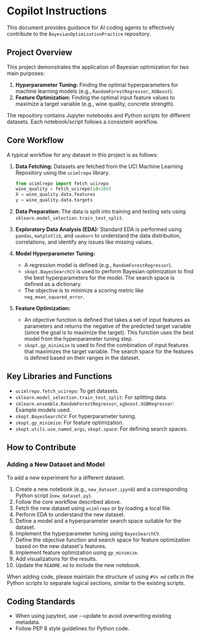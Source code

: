 # Copilot Instructions

This document provides guidance for AI coding agents to effectively contribute to the `BayesianOptimizationPractice` repository.

## Project Overview

This project demonstrates the application of Bayesian optimization for two main purposes:

1.  **Hyperparameter Tuning:** Finding the optimal hyperparameters for machine learning models (e.g., `RandomForestRegressor`, `XGBoost`).
2.  **Feature Optimization:** Finding the optimal input feature values to maximize a target variable (e.g., wine quality, concrete strength).

The repository contains Jupyter notebooks and Python scripts for different datasets. Each notebook/script follows a consistent workflow.

## Core Workflow

A typical workflow for any dataset in this project is as follows:

1.  **Data Fetching:** Datasets are fetched from the UCI Machine Learning Repository using the `ucimlrepo` library.

    ```python
    from ucimlrepo import fetch_ucirepo
    wine_quality = fetch_ucirepo(id=186)
    X = wine_quality.data.features
    y = wine_quality.data.targets
    ```

2.  **Data Preparation:** The data is split into training and testing sets using `sklearn.model_selection.train_test_split`.

3.  **Exploratory Data Analysis (EDA):** Standard EDA is performed using `pandas`, `matplotlib`, and `seaborn` to understand the data distribution, correlations, and identify any issues like missing values.

4.  **Model Hyperparameter Tuning:**

    - A regression model is defined (e.g., `RandomForestRegressor`).
    - `skopt.BayesSearchCV` is used to perform Bayesian optimization to find the best hyperparameters for the model. The search space is defined as a dictionary.
    - The objective is to minimize a scoring metric like `neg_mean_squared_error`.

5.  **Feature Optimization:**
    - An objective function is defined that takes a set of input features as parameters and returns the negative of the predicted target variable (since the goal is to maximize the target). This function uses the best model from the hyperparameter tuning step.
    - `skopt.gp_minimize` is used to find the combination of input features that maximizes the target variable. The search space for the features is defined based on their ranges in the dataset.

## Key Libraries and Functions

- `ucimlrepo.fetch_ucirepo`: To get datasets.
- `sklearn.model_selection.train_test_split`: For splitting data.
- `sklearn.ensemble.RandomForestRegressor`, `xgboost.XGBRegressor`: Example models used.
- `skopt.BayesSearchCV`: For hyperparameter tuning.
- `skopt.gp_minimize`: For feature optimization.
- `skopt.utils.use_named_args`, `skopt.space`: For defining search spaces.

## How to Contribute

### Adding a New Dataset and Model

To add a new experiment for a different dataset:

1.  Create a new notebook (e.g., `new_dataset.ipynb`) and a corresponding Python script (`new_dataset.py`).
2.  Follow the core workflow described above.
3.  Fetch the new dataset using `ucimlrepo` or by loading a local file.
4.  Perform EDA to understand the new dataset.
5.  Define a model and a hyperparameter search space suitable for the dataset.
6.  Implement the hyperparameter tuning using `BayesSearchCV`.
7.  Define the objective function and search space for feature optimization based on the new dataset's features.
8.  Implement feature optimization using `gp_minimize`.
9.  Add visualizations for the results.
10. Update the `README.md` to include the new notebook.

When adding code, please maintain the structure of using `#%% md` cells in the Python scripts to separate logical sections, similar to the existing scripts.

## Coding Standards

- When using jupytext, use --update to avoid overwriting existing metadata.
- Follow PEP 8 style guidelines for Python code.